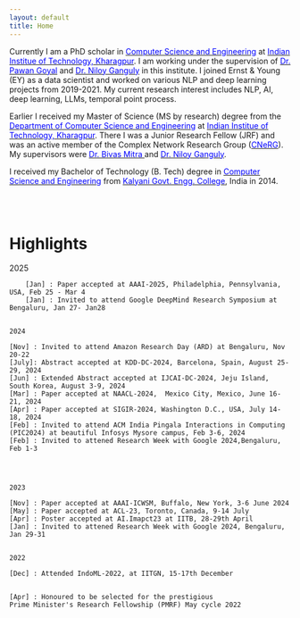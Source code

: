 ```yaml
---
layout: default
title: Home
---
```


Currently I am a PhD scholar in [<span style="color:blue"> Computer Science and Engineering</span>](http://cse.iitkgp.ac.in/) at [<span style="color:blue">Indian Institue of Technology, Kharagpur</span>](http://www.iitkgp.ac.in/). I am working under the supervision of [<span style="color:blue">Dr. Pawan Goyal</span>](https://cse.iitkgp.ac.in/~pawang/) and [<span style="color:blue">Dr. Niloy Ganguly</span>](http://www.facweb.iitkgp.ernet.in/~niloy/) in this institute. I joined Ernst & Young (EY) as a data scientist and worked on various NLP and deep learning projects from 2019-2021. My current research interest includes NLP, AI, deep learning, LLMs, temporal point process.

Earlier I received my Master of Science (MS by research) degree from the [<span style="color:blue">Department of Computer Science and Engineering</span>](http://cse.iitkgp.ac.in/) at [<span style="color:blue">Indian Institue of Technology, Kharagpur</span>](http://www.iitkgp.ac.in/). There I was a Junior Research Fellow (JRF) and was an active member of the Complex Network Research Group ([<span style="color:blue">CNeRG</span>](http://www.cnergres.iitkgp.ac.in/)). My supervisors were [<span style="color:blue">Dr. Bivas Mitra </span>](https://cse.iitkgp.ac.in/~bivasm/) and [<span style="color:blue">Dr. Niloy Ganguly</span>](http://www.facweb.iitkgp.ernet.in/~niloy/). 


I received my Bachelor of Technology (B. Tech) degree in [<span style="color:blue">Computer Science and Engineering</span>](https://kgec.edu.in/department?name=cse) from [<span style="color:blue">Kalyani Govt. Engg. College</span>](https://kgec.edu.in/), India in 2014. 


<br/><br/>

# Highlights
2025
```
    [Jan] : Paper accepted at AAAI-2025, Philadelphia, Pennsylvania, USA, Feb 25 - Mar 4
    [Jan] : Invited to attend Google DeepMind Research Symposium at Bengaluru, Jan 27- Jan28


2024	
```
    [Nov] : Invited to attend Amazon Research Day (ARD) at Bengaluru, Nov 20-22
    [July]: Abstract accepted at KDD-DC-2024, Barcelona, Spain, August 25-29, 2024
    [Jun] : Extended Abstract accepted at IJCAI-DC-2024, Jeju Island, South Korea, August 3-9, 2024
    [Mar] : Paper accepted at NAACL-2024,  Mexico City, Mexico, June 16-21, 2024
    [Apr] : Paper accepted at SIGIR-2024, Washington D.C., USA, July 14-18, 2024 
    [Feb] : Invited to attend ACM India Pingala Interactions in Computing (PIC2024) at beautiful Infosys Mysore campus, Feb 3-6, 2024
    [Feb] : Invited to attened Research Week with Google 2024,Bengaluru, Feb 1-3

```



2023 	
```
    [Nov] : Paper accepted at AAAI-ICWSM, Buffalo, New York, 3-6 June 2024
    [May] : Paper accepted at ACL-23, Toronto, Canada, 9-14 July
    [Apr] : Poster accepted at AI.Imapct23 at IITB, 28-29th April
    [Jan] : Invited to attened Research Week with Google 2024, Bengaluru, Jan 29-31
```

2022 	
```
    [Dec] : Attended IndoML-2022, at IITGN, 15-17th December
```
```
    [Apr] : Honoured to be selected for the prestigious 
    Prime Minister's Research Fellowship (PMRF) May cycle 2022
```


